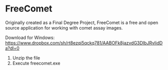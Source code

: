 # FreeComet
Originally created as a Final Degree Project, FreeComet is a free and open source application for working with comet assay images.


Download for Windows:
https://www.dropbox.com/sh/rt8ezqi5qckq781/AABOFk8jazvdG3DIbJRvIidDa?dl=0

1. Unzip the file
2. Execute freecomet.exe


